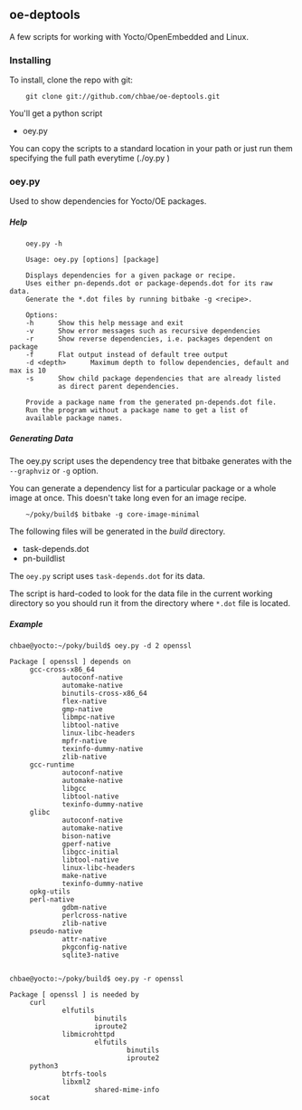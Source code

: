 ## oe-deptools

A few scripts for working with Yocto/OpenEmbedded and Linux.

###  Installing

To install, clone the repo with git:

        git clone git://github.com/chbae/oe-deptools.git

You'll get a python script

* oey.py

You can copy the scripts to a standard location in your path or just
run them specifying the full path everytime (./oy.py <args>)

###  oey.py

Used to show dependencies for Yocto/OE packages.
 
#####  Help

        oey.py -h

        Usage: oey.py [options] [package]

        Displays dependencies for a given package or recipe.
        Uses either pn-depends.dot or package-depends.dot for its raw data.
        Generate the *.dot files by running bitbake -g <recipe>.

        Options:
        -h      Show this help message and exit
        -v      Show error messages such as recursive dependencies
        -r      Show reverse dependencies, i.e. packages dependent on package
        -f      Flat output instead of default tree output
        -d <depth>      Maximum depth to follow dependencies, default and max is 10
        -s      Show child package dependencies that are already listed
                as direct parent dependencies.

        Provide a package name from the generated pn-depends.dot file.
        Run the program without a package name to get a list of
        available package names.



#####  Generating Data

The oey.py script uses the dependency tree that bitbake generates with
the `--graphviz` or `-g` option. 

You can generate a dependency list for a particular package or a whole image
at once. This doesn't take long even for an image recipe.

        ~/poky/build$ bitbake -g core-image-minimal


The following files will be generated in the *build* directory.

* task-depends.dot
* pn-buildlist

The `oey.py` script uses `task-depends.dot`
for its data.

The script is hard-coded to look for the data file in the current
working directory so you should run it from the directory where
`*.dot` file is located.


#####  Example

    chbae@yocto:~/poky/build$ oey.py -d 2 openssl

    Package [ openssl ] depends on
         gcc-cross-x86_64
                 autoconf-native
                 automake-native
                 binutils-cross-x86_64
                 flex-native
                 gmp-native
                 libmpc-native
                 libtool-native
                 linux-libc-headers
                 mpfr-native
                 texinfo-dummy-native
                 zlib-native
         gcc-runtime
                 autoconf-native
                 automake-native
                 libgcc
                 libtool-native
                 texinfo-dummy-native
         glibc
                 autoconf-native
                 automake-native
                 bison-native
                 gperf-native
                 libgcc-initial
                 libtool-native
                 linux-libc-headers
                 make-native
                 texinfo-dummy-native
         opkg-utils
         perl-native
                 gdbm-native
                 perlcross-native
                 zlib-native
         pseudo-native
                 attr-native
                 pkgconfig-native
                 sqlite3-native


    chbae@yocto:~/poky/build$ oey.py -r openssl

    Package [ openssl ] is needed by
         curl
                 elfutils
                         binutils
                         iproute2
                 libmicrohttpd
                         elfutils
                                 binutils
                                 iproute2
         python3
                 btrfs-tools
                 libxml2
                         shared-mime-info
         socat
